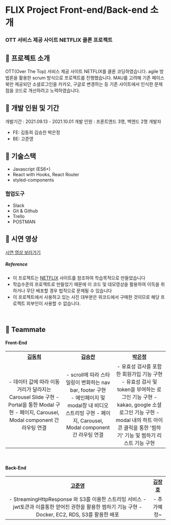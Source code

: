 # FLIX Project Front-end/Back-end 소개

### OTT 서비스 제공 사이트 NETFLIX 클론 프로젝트

## 📍 프로젝트 소개
OTT(Over The Top) 서비스 제공 사이트 NETFLIX를 클론 코딩하였습니다.
agile 방법론을 활용한 scrum 방식으로 프로젝트를 진행했습니다. 
MAU를 고려해 기존 페이스북만 제공되던 소셜로그인을 카카오, 구글로 변경하는 등 기존 사이트에서 인식한 문제점을 코드로 개선하려고 노력하였습니다. 

## 📍 개발 인원 및 기간
개발기간 : 2021.09.13 - 2021.10.01
개발 인원 : 프론트엔드 3명, 백엔드 2명
개발자

- FE: 김동희 김승찬 박은정
- BE: 고준영 

## 📍 기술스택

- Javascript (ES6+)
- React with Hooks, React Router
- styled-components

### 협업도구

- Slack
- Git & Github
- Trello
- POSTMAN


## 📍 시연 영상
<a href="">시연 영상 보러가기</a>

##### Reference

- 이 프로젝트는 [NETFLIX](https://www.netflix.com/browse) 사이트를 참조하여 학습목적으로 만들었습니다
- 학습수준의 프로젝트로 만들었기 때문에 이 코드 및 데모영상을 활용하여 이득을 취하거나 무단 배포할 경우 법적으로 문제될  수 있습니다
- 이 프로젝트에서 사용하고 있는 사진 대부분은 위코드에서 구매한 것이므로 해당 프로젝트 외부인이 사용할 수 없습니다.

<br>

## 📍 Teammate

<div id=teammate>
  <h4> Front-End </h4>
  <table style="text-align:center;">
    <tr>
      <th><a href="https://github.com/dev-bomdong">김동희</a></th>
      <th><a href="https://github.com/tmdckszm">김승찬</a></th>
      <th><a href="https://github.com/eunjeong-97">박은정</a></th>
    </tr>
    <tr>
      <td>
        - 데이터 값에 따라 이동거리가 달라지는 Carousel Slide 구현
        - Portal을 통한 Modal 구현
        - 페이지, Carousel, Modal component 간 라우팅 연결
      </td>
      <td>
        - scroll에 따라 스타일링이 변화하는 nav bar, footer 구현<br>
        - 메인페이지 및 modal창 내 비디오 스트리밍 구현
        - 페이지, Carousel, Modal component 간 라우팅 연결
      </td>
      <td>
        - 유효성 검사를 포함한 회원가입 기능 구현<br>
        - 유효성 검사 및 token을 부여하는 로그인 기능 구현
        - kakao, google 소셜 로그인 기능 구현
        - modal 내의 하트 아이콘 클릭을 통한 '찜하기' 기능 및 찜하기 리스트 기능 구현
      </td>
    </tr>
  </table>
  <br>
  <h4> Back-End </h4>
  <table style="text-align:center;">
    <tr>
      <th><a href="https://github.com/jay95ko">고준영</a></th>
      <th><a href="https://github.com/flow2lime">김장호</a></th>
    </tr>
    <tr>
      <td>
        - StreamingHttpResponse 와 S3를 이용한 스트리밍 서비스
        - jwt토큰과 이를통한 얻어진 권한을 활용한 찜하기 기능 구현
        - Docker, EC2, RDS, S3를 활용한 배포
      </td>
      <td>
        - 추가예정~
      </td>
    </tr>       
  </table>
  <br>
</div>
